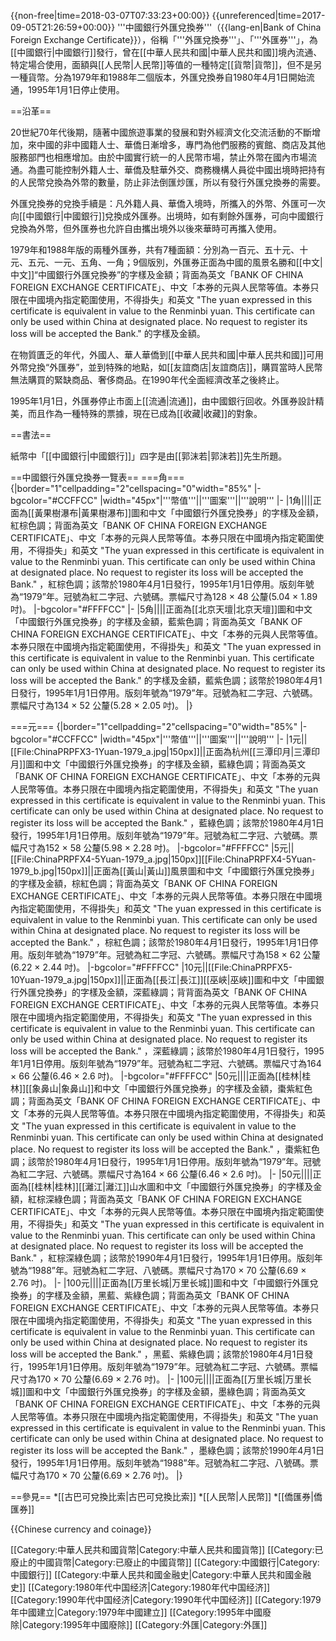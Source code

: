 {{non-free|time=2018-03-07T07:33:23+00:00}}
{{unreferenced|time=2017-09-05T21:26:59+00:00}}
'''中國銀行外匯兌換券'''（{{lang-en|Bank of China Foreign Exchange Certificate}}），俗稱「'''外匯兌換券'''」、「'''外匯券'''」，為[[中國銀行|中國銀行]]發行，曾在[[中華人民共和國|中華人民共和國]]境內流通、特定場合使用，面額與[[人民幣|人民幣]]等值的一種特定[[貨幣|貨幣]]，但不是另一種貨幣。分為1979年和1988年二個版本，外匯兌換券自1980年4月1日開始流通，1995年1月1日停止使用。

==沿革==

20世紀70年代後期，隨著中國旅遊事業的發展和對外經濟文化交流活動的不斷增加，來中國的非中國籍人士、華僑日漸增多，專門為他們服務的賓館、商店及其他服務部門也相應增加。由於中國實行統一的人民幣市場，禁止外幣在國內市場流通。為盡可能控制外籍人士、華僑及駐華外交、商務機構人員從中國出境時把持有的人民幣兌換為外幣的數量，防止非法倒匯炒匯，所以有發行外匯兌換券的需要。

外匯兌換券的兌換手續是：凡外籍人員、華僑入境時，所攜入的外幣、外匯可一次向[[中國銀行|中國銀行]]兌換成外匯券。出境時，如有剩餘外匯券，可向中國銀行兌換為外幣，但外匯券也允許自由攜出境外以後來華時可再攜入使用。

1979年和1988年版的兩種外匯券，共有7種面額：分別為一百元、五十元、十元、五元、一元、五角、一角；9個版別，外匯券正面為中國的風景名勝和[[中文|中文]]“中國銀行外匯兌換券”的字樣及金額；背面為英文「BANK OF CHINA FOREIGN EXCHANGE CERTIFICATE」、中文「本券的元與人民幣等值。本券只限在中國境內指定範圍使用，不得掛失」和英文 "The yuan expressed in this certificate is equivalent in value to the Renminbi yuan. This certificate can only be used within China at designated place. No request to register its loss will be accepted the Bank." 的字樣及金額。

在物質匱乏的年代，外國人、華人華僑到[[中華人民共和國|中華人民共和國]]可用外幣兌換“外匯券”，並到特殊的地點，如[[友誼商店|友誼商店]]，購買當時人民幣無法購買的緊缺商品、奢侈商品。在1990年代全面經濟改革之後終止。

1995年1月1日，外匯券停止市面上[[流通|流通]]，由中國銀行回收。外匯券設計精美，而且作為一種特殊的票據，現在已成為[[收藏|收藏]]的對象。

==書法==

紙幣中「[[中國銀行|中國銀行]]」四字是由[[郭沫若|郭沫若]]先生所題。

==中國銀行外匯兌換券一覽表==
===角===
{|border="1"cellpadding="2"cellspacing="0"width="85%"
|-bgcolor="#CCFFCC"
|width="45px"|'''幣值'''||'''圖案'''||'''說明'''
|-
|1角||||正面為[[黃果樹瀑布|黃果樹瀑布]]圖和中文「中國銀行外匯兌換券」的字樣及金額，紅棕色調；背面為英文「BANK OF CHINA FOREIGN EXCHANGE CERTIFICATE」、中文「本券的元與人民幣等值。本券只限在中國境內指定範圍使用，不得掛失」和英文 "The yuan expressed in this certificate is equivalent in value to the Renminbi yuan. This certificate can only be used within China at designated place. No request to register its loss will be accepted the Bank." ，紅棕色調；該幣於1980年4月1日發行，1995年1月1日停用。版刻年號為“1979”年。冠號為紅二字冠、六號碼。票幅尺寸為128 × 48 公釐(5.04 × 1.89 吋)。
|-bgcolor="#FFFFCC"
|-
|5角||||正面為[[北京天壇|北京天壇]]圖和中文「中國銀行外匯兌換券」的字樣及金額，藍紫色調；背面為英文「BANK OF CHINA FOREIGN EXCHANGE CERTIFICATE」、中文「本券的元與人民幣等值。本券只限在中國境內指定範圍使用，不得掛失」和英文 "The yuan expressed in this certificate is equivalent in value to the Renminbi yuan. This certificate can only be used within China at designated place. No request to register its loss will be accepted the Bank." 的字樣及金額，藍紫色調；該幣於1980年4月1日發行，1995年1月1日停用。版刻年號為“1979”年。冠號為紅二字冠、六號碼。票幅尺寸為134 × 52 公釐(5.28 × 2.05 吋)。
|}

===元===
{|border="1"cellpadding="2"cellspacing="0"width="85%"
|-bgcolor="#CCFFCC"
|width="45px"|'''幣值'''||'''圖案'''||'''說明'''
|-
|1元||[[File:ChinaPRPFX3-1Yuan-1979_a.jpg|150px]]||正面為杭州[[三潭印月|三潭印月]]圖和中文「中國銀行外匯兌換券」的字樣及金額，藍綠色調；背面為英文「BANK OF CHINA FOREIGN EXCHANGE CERTIFICATE」、中文「本券的元與人民幣等值。本券只限在中國境內指定範圍使用，不得掛失」和英文 "The yuan expressed in this certificate is equivalent in value to the Renminbi yuan. This certificate can only be used within China at designated place. No request to register its loss will be accepted the Bank." ，藍綠色調；該幣於1980年4月1日發行，1995年1月1日停用。版刻年號為“1979”年。冠號為紅二字冠、六號碼。票幅尺寸為152 × 58 公釐(5.98 × 2.28 吋)。
|-bgcolor="#FFFFCC"
|5元||[[File:ChinaPRPFX4-5Yuan-1979_a.jpg|150px]][[File:ChinaPRPFX4-5Yuan-1979_b.jpg|150px]]||正面為[[黃山|黃山]]風景圖和中文「中國銀行外匯兌換券」的字樣及金額，棕紅色調；背面為英文「BANK OF CHINA FOREIGN EXCHANGE CERTIFICATE」、中文「本券的元與人民幣等值。本券只限在中國境內指定範圍使用，不得掛失」和英文 "The yuan expressed in this certificate is equivalent in value to the Renminbi yuan. This certificate can only be used within China at designated place. No request to register its loss will be accepted the Bank." ，棕紅色調；該幣於1980年4月1日發行，1995年1月1日停用。版刻年號為“1979”年。冠號為紅二字冠、六號碼。票幅尺寸為158 × 62 公釐(6.22 × 2.44 吋)。
|-bgcolor="#FFFFCC"
|10元||[[File:ChinaPRPFX5-10Yuan-1979_a.jpg|150px]]||正面為[[長江|長江]][[巫峽|巫峽]]圖和中文「中國銀行外匯兌換券」的字樣及金額，深藍綠調；背背面為英文「BANK OF CHINA FOREIGN EXCHANGE CERTIFICATE」、中文「本券的元與人民幣等值。本券只限在中國境內指定範圍使用，不得掛失」和英文 "The yuan expressed in this certificate is equivalent in value to the Renminbi yuan. This certificate can only be used within China at designated place. No request to register its loss will be accepted the Bank." ，深藍綠調；該幣於1980年4月1日發行，1995年1月1日停用。版刻年號為“1979”年。冠號為紅二字冠、六號碼。票幅尺寸為164 × 66 公釐(6.46 × 2.6 吋)。
|-bgcolor="#FFFFCC"
|50元||||正面為[[桂林|桂林]][[象鼻山|象鼻山]]和中文「中國銀行外匯兌換券」的字樣及金額，棗紫紅色調；背面為英文「BANK OF CHINA FOREIGN EXCHANGE CERTIFICATE」、中文「本券的元與人民幣等值。本券只限在中國境內指定範圍使用，不得掛失」和英文 "The yuan expressed in this certificate is equivalent in value to the Renminbi yuan. This certificate can only be used within China at designated place. No request to register its loss will be accepted the Bank." ，棗紫紅色調；該幣於1980年4月1日發行，1995年1月1日停用。版刻年號為“1979”年。冠號為紅二字冠、六號碼。票幅尺寸為164 × 66 公釐(6.46 × 2.6 吋)。
|-
|50元||||正面為[[桂林|桂林]][[灕江|灕江]]山水圖和中文「中國銀行外匯兌換券」的字樣及金額，紅棕深綠色調；背面為英文「BANK OF CHINA FOREIGN EXCHANGE CERTIFICATE」、中文「本券的元與人民幣等值。本券只限在中國境內指定範圍使用，不得掛失」和英文 "The yuan expressed in this certificate is equivalent in value to the Renminbi yuan. This certificate can only be used within China at designated place. No request to register its loss will be accepted the Bank." ，紅棕深綠色調；該幣於1990年4月1日發行，1995年1月1日停用。版刻年號為“1988”年。冠號為紅二字冠、八號碼。票幅尺寸為170 × 70 公釐(6.69 × 2.76 吋)。
|-
|100元||||正面為[[万里长城|万里长城]]圖和中文「中國銀行外匯兌換券」的字樣及金額，黑藍、紫綠色調；背面為英文「BANK OF CHINA FOREIGN EXCHANGE CERTIFICATE」、中文「本券的元與人民幣等值。本券只限在中國境內指定範圍使用，不得掛失」和英文 "The yuan expressed in this certificate is equivalent in value to the Renminbi yuan. This certificate can only be used within China at designated place. No request to register its loss will be accepted the Bank." ，黑藍、紫綠色調；該幣於1980年4月1日發行，1995年1月1日停用。版刻年號為“1979”年。冠號為紅二字冠、六號碼。票幅尺寸為170 × 70 公釐(6.69 × 2.76 吋)。
|-
|100元||||正面為[[万里长城|万里长城]]圖和中文「中國銀行外匯兌換券」的字樣及金額，墨綠色調；背面為英文「BANK OF CHINA FOREIGN EXCHANGE CERTIFICATE」、中文「本券的元與人民幣等值。本券只限在中國境內指定範圍使用，不得掛失」和英文 "The yuan expressed in this certificate is equivalent in value to the Renminbi yuan. This certificate can only be used within China at designated place. No request to register its loss will be accepted the Bank." ，墨綠色調；該幣於1990年4月1日發行，1995年1月1日停用。版刻年號為“1988”年。冠號為紅二字冠、八號碼。票幅尺寸為170 × 70 公釐(6.69 × 2.76 吋)。
|}

==參見==
*[[古巴可兌換比索|古巴可兌換比索]]
*[[人民幣|人民幣]]
*[[僑匯券|僑匯券]]

{{Chinese currency and coinage}}

[[Category:中華人民共和國貨幣|Category:中華人民共和國貨幣]]
[[Category:已廢止的中國貨幣|Category:已廢止的中國貨幣]]
[[Category:中國銀行|Category:中國銀行]]
[[Category:中華人民共和國金融史|Category:中華人民共和國金融史]]
[[Category:1980年代中国经济|Category:1980年代中国经济]]
[[Category:1990年代中国经济|Category:1990年代中国经济]]
[[Category:1979年中國建立|Category:1979年中國建立]]
[[Category:1995年中國廢除|Category:1995年中國廢除]]
[[Category:外匯|Category:外匯]]